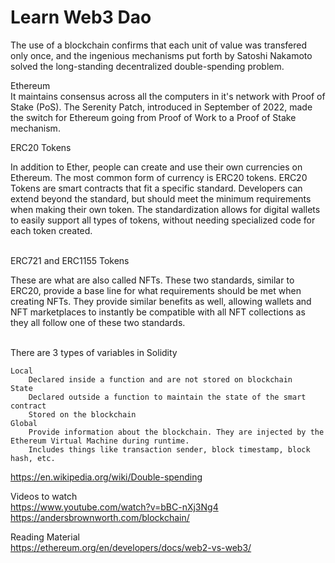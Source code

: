 # Learn Web3 Dao
The use of a blockchain confirms that each unit of value was transfered only once, and the ingenious mechanisms put forth by Satoshi Nakamoto solved the long-standing decentralized double-spending problem. </br>

Ethereum </br>
It maintains consensus across all the computers in it's network with Proof of Stake (PoS). The Serenity Patch, introduced in September of 2022, made the switch for Ethereum going from Proof of Work to a Proof of Stake mechanism.</br>

ERC20 Tokens</br>

In addition to Ether, people can create and use their own currencies on Ethereum. The most common form of currency is ERC20 tokens. ERC20 Tokens are smart contracts that fit a specific standard. Developers can extend beyond the standard, but should meet the minimum requirements when making their own token. The standardization allows for digital wallets to easily support all types of tokens, without needing specialized code for each token created.</br></br>

ERC721 and ERC1155 Tokens</br>

These are what are also called NFTs. These two standards, similar to ERC20, provide a base line for what requirements should be met when creating NFTs. They provide similar benefits as well, allowing wallets and NFT marketplaces to instantly be compatible with all NFT collections as they all follow one of these two standards.</br></br>

There are 3 types of variables in Solidity

    Local
        Declared inside a function and are not stored on blockchain
    State
        Declared outside a function to maintain the state of the smart contract
        Stored on the blockchain
    Global
        Provide information about the blockchain. They are injected by the Ethereum Virtual Machine during runtime.
        Includes things like transaction sender, block timestamp, block hash, etc.

https://en.wikipedia.org/wiki/Double-spending </br>

Videos to watch</br>
https://www.youtube.com/watch?v=bBC-nXj3Ng4 </br>
https://andersbrownworth.com/blockchain/ </br>

Reading Material</br>
https://ethereum.org/en/developers/docs/web2-vs-web3/</br>

